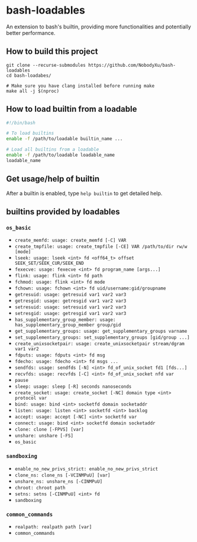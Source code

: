 # bash-loadables

An extension to bash's builtin, providing more functionalities and potentially better performance.

## How to build this project

```
git clone --recurse-submodules https://github.com/NobodyXu/bash-loadables
cd bash-loadabes/

# Make sure you have clang installed before running make
make all -j $(nproc)
```

## How to load builtin from a loadable

```bash
#!/bin/bash

# To load builtins
enable -f /path/to/loadable builtin_name ...

# Load all builtins from a loadable
enable -f /path/to/loadable loadable_name
loadable_name
```

## Get usage/help of builtin

After a builtin is enabled, type `help builtin` to get detailed help.

## builtins provided by loadables

### `os_basic`

 - `create_memfd: usage: create_memfd [-C] VAR`
 - `create_tmpfile: usage: create_tmpfile [-CE] VAR /path/to/dir rw/w [mode]`
 - `lseek: usage: lseek <int> fd <off64_t> offset SEEK_SET/SEEK_CUR/SEEK_END`
 - `fexecve: usage: fexecve <int> fd program_name [args...]`
 - `flink: usage: flink <int> fd path`
 - `fchmod: usage: flink <int> fd mode`
 - `fchown: usage: fchown <int> fd uid/username:gid/groupname`
 - `getresuid: usage: getresuid var1 var2 var3`
 - `getresgid: usage: getresgid var1 var2 var3`
 - `setresuid: usage: setresuid var1 var2 var3`
 - `setresgid: usage: getresgid var1 var2 var3`
 - `has_supplementary_group_member: usage: has_supplementary_group_member group/gid`
 - `get_supplementary_groups: usage: get_supplementary_groups varname`
 - `set_supplementary_groups: set_supplementary_groups [gid/group ...]`
 - `create_unixsocketpair: usage: create_unixsocketpair stream/dgram var1 var2`
 - `fdputs: usage: fdputs <int> fd msg`
 - `fdecho: usage: fdecho <int> fd msgs ...`
 - `sendfds: usage: sendfds [-N] <int> fd_of_unix_socket fd1 [fds...]`
 - `recvfds: usage: recvfds [-C] <int> fd_of_unix_socket nfd var`
 - `pause`
 - `sleep: usage: sleep [-R] seconds nanoseconds`
 - `create_socket: usage: create_socket [-NC] domain type <int> protocol var`
 - `bind: usage: bind <int> socketfd domain socketaddr`
 - `listen: usage: listen <int> socketfd <int> backlog`
 - `accept: usage: accept [-NC] <int> socketfd var`
 - `connect: usage: bind <int> socketfd domain socketaddr`
 - `clone: clone [-FPVS] [var]`
 - `unshare: unshare [-FS]`
 - `os_basic`

### `sandboxing`

 - `enable_no_new_privs_strict: enable_no_new_privs_strict`
 - `clone_ns: clone_ns [-VCINMPuU] [var]`
 - `unshare_ns: unshare_ns [-CINMPuU]`
 - `chroot: chroot path`
 - `setns: setns [-CINMPuU] <int> fd`
 - `sandboxing`

### `common_commands`

 - `realpath: realpath path [var]`
 - `common_commands`

